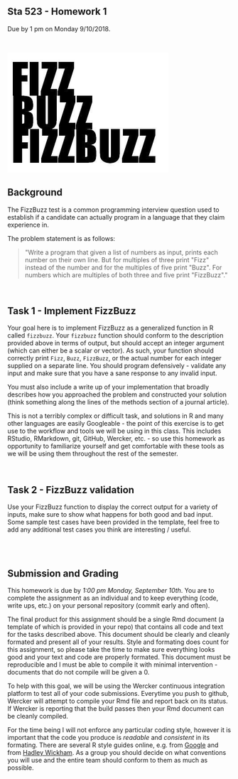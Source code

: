 Sta 523 - Homework 1
-------------

Due by 1 pm on Monday 9/10/2018.


<br/>

![fizz buzz](fizzbuzz.png?raw=true)

## Background

The FizzBuzz test is a common programming interview question used to establish if a candidate can actually program in a language that they claim experience in.

The problem statement is as follows:

> "Write a program that given a list of numbers as input, prints each number on their own line. But for multiples of three print "Fizz" instead of the number and for the multiples of five print "Buzz". For numbers which are multiples of both three and five print "FizzBuzz"."

<br/>

## Task 1 - Implement FizzBuzz 

Your goal here is to implement FizzBuzz as a generalized function in R called `fizzbuzz`. Your `fizzbuzz` function should conform to the description provided above in terms of output, but should accept an integer argument (which can either be a scalar or vector). As such, your function should correctly print `Fizz`, `Buzz`, `FizzBuzz`, or the actual number for each integer supplied on a separate line. You should program defensively - validate any input and make sure that you have a sane response to any invalid input.

You must also include a write up of your implementation that broadly describes how you approached the problem and constructed your solution (think something along the lines of the methods section of a journal article). 

This is not a terribly complex or difficult task, and solutions in R and many other languages are easily Googleable - the point of this exercise is to get use to the workflow and tools we will be using in this class. This includes RStudio, RMarkdown, git, GitHub, Wercker, etc. - so use this homework as opportunity to familiarize yourself and get comfortable with these tools as we will be using them throughout the rest of the semester.

<br/>

## Task 2 - FizzBuzz validation

Use your FizzBuzz function to display the correct output for a variety of inputs, make sure to show what happens for both good and bad input. Some sample test cases have been provided in the template, feel free to add any additional test cases you think are interesting / useful.

<br/><br/>

## Submission and Grading

This homework is due by *1:00 pm Monday, September 10th*. You are to complete the assignment as an individual and to keep everything (code, write ups, etc.) on your personal repository (commit early and often). 

The final product for this assignment should be a single Rmd document (a template of which is provided in your repo) that contains all code and text for the tasks described above. This document should be clearly and cleanly formated and present all of your results. Style and formating does count for this assignment, so please take the time to make sure everything looks good and your text and code are properly formated. This document must be reproducible and I must be able to compile it with minimal intervention - documents that do not compile will be given a 0. 

To help with this goal, we will be using the Wercker continuous integration platform to test all of your code submissions. Everytime you push to github, Wercker will attempt to compile your Rmd file and report back on its status. If Wercker is reporting that the build passes then your Rmd document can be cleanly compiled.

For the time being I will not enforce any particular coding style, however it is important that the code you produce is *readable* and *consistent* in its formating. There are several R style guides online, e.g. from [Google](https://google.github.io/styleguide/Rguide.xml) and from [Hadley Wickham](http://r-pkgs.had.co.nz/style.html). As a group you should decide on what conventions you will use and the entire team should conform to them as much as possible.

<br/>
